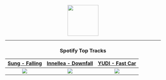 <p align="center">
  <a href="https://www.tobiasmichael.de">
    <img src="https://tobiasmichael.de/assets/logo.gif" width="100" height="100"/>
  </a>
</p>

---

<h3 align="center">Spotify Top Tracks</h3>

[Sung - Falling](https://open.spotify.com/track/3pFKdYf7XEowConVotO1tv)|[Innellea - Downfall](https://open.spotify.com/track/08fB9YSYCxiIexuoQJc3Jj)|[YUDI - Fast Car](https://open.spotify.com/track/6N8zJrr6R4cACAtbHiRVFO)
:---:|:----:|:----:
<img src="https://i.scdn.co/image/ab67616d00001e02fdf4399760912cad2f295fda"/>|<img src="https://i.scdn.co/image/ab67616d00001e020bef57b3e272a94c02a9078c"/>|<img src="https://i.scdn.co/image/ab67616d00001e0260bc5ac6d39588aa7a7171b8"/>